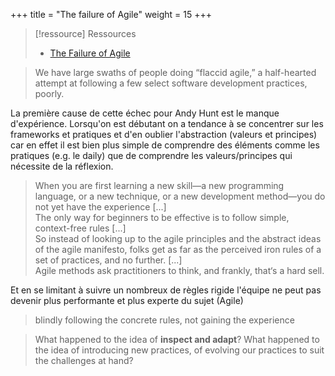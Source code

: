 +++
title = "The failure of Agile"
weight = 15
+++

> [!ressource] Ressources
> - [The Failure of Agile](https://toolshed.com/2015/05/the-failure-of-agile.html)

>  We have large swaths of people doing “flaccid agile,” a half-hearted attempt at following a few select software development practices, poorly.

La première cause de cette échec pour Andy Hunt est le manque d'expérience. Lorsqu'on est débutant on a tendance à se concentrer sur les frameworks et pratiques et d'en oublier l'abstraction (valeurs et principes) car en effet il est bien plus simple de comprendre des éléments comme les pratiques (e.g. le daily) que de comprendre les valeurs/principes qui nécessite de la réflexion.

> When you are first learning a new skill—a new programming language, or a new technique, or a new development method—you do not yet have the experience [...]  
> The only way for beginners to be effective is to follow simple, context-free rules [...]  
> So instead of looking up to the agile principles and the abstract ideas of the agile manifesto, folks get as far as the perceived iron rules of a set of practices, and no further. [...]  
> Agile methods ask practitioners to think, and frankly, that‘s a hard sell.

Et en se limitant à suivre un nombreux de règles rigide l'équipe ne peut pas devenir plus performante et plus experte du sujet (Agile)

> blindly following the concrete rules, not gaining the experience

> What happened to the idea of **inspect and adapt**? What happened to the idea of introducing new practices, of evolving our practices to suit the challenges at hand?
